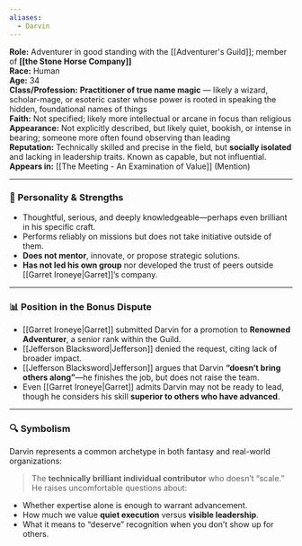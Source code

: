 ```yaml
---
aliases:
  - Darvin
---
```

**Role:** Adventurer in good standing with the [[Adventurer's Guild]]; member of  **[[the Stone Horse Company]]**  
**Race:** Human  
**Age:** 34  
**Class/Profession:** **Practitioner of true name magic** — likely a wizard, scholar-mage, or esoteric caster whose power is rooted in speaking the hidden, foundational names of things  
**Faith:** Not specified; likely more intellectual or arcane in focus than religious  
**Appearance:** Not explicitly described, but likely quiet, bookish, or intense in bearing; someone more often found observing than leading  
**Reputation:** Technically skilled and precise in the field, but **socially isolated** and lacking in leadership traits. Known as capable, but not influential.
**Appears in:** [[The Meeting - An Examination of Value]] (Mention)

---

### 🧠 Personality & Strengths

- Thoughtful, serious, and deeply knowledgeable—perhaps even brilliant in his specific craft.
- Performs reliably on missions but does not take initiative outside of them.
- **Does not mentor**, innovate, or propose strategic solutions.
- **Has not led his own group** nor developed the trust of peers outside [[Garret Ironeye|Garret]]’s company.

---

### 📊 Position in the Bonus Dispute

- [[Garret Ironeye|Garret]] submitted Darvin for a promotion to **Renowned Adventurer**, a senior rank within the Guild.
- [[Jefferson Blacksword|Jefferson]] denied the request, citing lack of broader impact.
- [[Jefferson Blacksword|Jefferson]] argues that Darvin **“doesn’t bring others along”**—he finishes the job, but does not raise the team.
- Even [[Garret Ironeye|Garret]] admits Darvin may not be ready to lead, though he considers his skill **superior to others who have advanced**.

---

### 🔍 Symbolism

Darvin represents a common archetype in both fantasy and real-world organizations:

> The **technically brilliant individual contributor** who doesn’t “scale.”  
> He raises uncomfortable questions about:

- Whether expertise alone is enough to warrant advancement.
- How much we value **quiet execution** versus **visible leadership**.
- What it means to “deserve” recognition when you don’t show up for others.